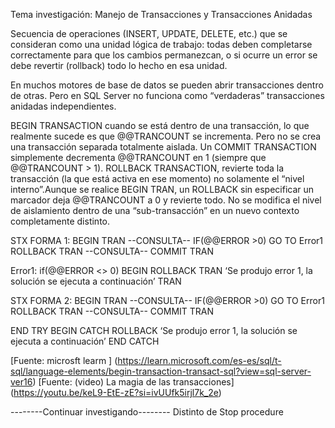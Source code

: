 Tema investigación: Manejo de Transacciones y Transacciones Anidadas

Secuencia de operaciones (INSERT, UPDATE, DELETE, etc.) que se consideran como una unidad lógica de trabajo: todas deben completarse correctamente para que los cambios permanezcan, o si ocurre un error se debe revertir (rollback) todo lo hecho en esa unidad.

En muchos motores de base de datos se pueden abrir transacciones dentro de otras. Pero en SQL Server no funciona como “verdaderas” transacciones anidadas independientes. 

BEGIN TRANSACTION cuando se está dentro de una transacción, lo que realmente sucede es que @@TRANCOUNT se incrementa. Pero no se crea una transacción separada totalmente aislada.
Un COMMIT TRANSACTION simplemente decrementa @@TRANCOUNT en 1 (siempre que @@TRANCOUNT > 1).
ROLLBACK TRANSACTION, revierte toda la transacción (la que está activa en ese momento) no solamente el “nivel interno”.Aunque se realice BEGIN TRAN, un ROLLBACK sin especificar un marcador deja @@TRANCOUNT a 0 y revierte todo. 
No se modifica el nivel de aislamiento dentro de una “sub-transacción” en un nuevo contexto completamente distinto.


STX FORMA 1:
BEGIN TRAN
	--CONSULTA--
		IF(@@ERROR >0)
		GO TO Error1
	ROLLBACK TRAN
	--CONSULTA--
COMMIT TRAN

Error1:
if(@@ERROR <> 0)
BEGIN
ROLLBACK TRAN
‘Se produjo error 1, la solución se ejecuta a continuación’
TRAN

STX FORMA 2:
BEGIN TRAN
--CONSULTA--
    IF(@@ERROR >0)
    GO TO Error1
    ROLLBACK TRAN
--CONSULTA--
COMMIT TRAN

END TRY
BEGIN CATCH
ROLLBACK
‘Se produjo error 1, la solución se ejecuta a continuación’
END CATCH

[Fuente: microsft learm ] (https://learn.microsoft.com/es-es/sql/t-sql/language-elements/begin-transaction-transact-sql?view=sql-server-ver16)
[Fuente: (video) La magia de las transacciones] (https://youtu.be/keL9-EtE-zE?si=ivUUfk5irjl7k_2e)

--------Continuar investigando--------
Distinto de Stop procedure


